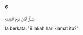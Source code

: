 ##### 6

<span class="ayah">يَسْـَٔلُ أَيَّانَ يَوْمُ ٱلْقِيَٰمَةِ</span>

<span class="ayah_translation">Ia berkata: "Bilakah hari kiamat itu?"</span>
